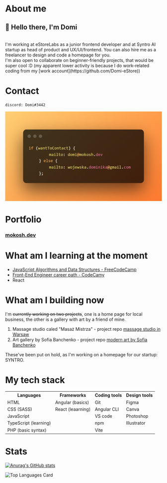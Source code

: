 # About me
<h2>👋 Hello there, I'm Domi</h2>
<br>I'm working at eStoreLabs as a junior frontend developer and at Syntro AI startup as head of product and UX/UI/frontend. You can also hire me as a freelancer to design and code a homepage for you.
<br>I'm also open to collaborate on beginner-friendly projects, that would be super cool :D
(my apparent lower activity is because I do work-related coding from my [work account](https://github.com/Domi-eStore))

# Contact
   
    discord: Domi#3442
 ![Contact info](./contactme.png)
    
# Portfolio
<h3><a href="http://mokosh.dev">mokosh.dev</a></h3>

# What am I learning at the moment
* [JavaScript Algorithms and Data Structures - FreeCodeCamp](https://www.freecodecamp.org/Domi_)
* [Front-End Engineer career path - CodeCamy](https://www.codecademy.com/profiles/the_witch)
* React

# What am I building now
I'm ~~currently working on two projects~~, one is a home page for local business, the other is a gallery with art by a friend of mine.
1) Massage studio caled "Masaż Mistrza" - project repo [massage studio in Warsaw](https://github.com/WitchDevelops/Massage-studio-masaz-mistrza)
2) Art gallery by Sofia Banchenko - project repo [modern art by Sofia Banchenko](https://github.com/WitchDevelops/Artgallery-Sofiadali)

These've been put on hold, as I'm working on a homepage for our startup: SYNTRO.

# My tech stack
<table>
    <tr>
        <th>Languages</th>
        <th>Frameworks</th>
        <th>Coding tools</th>
        <th>Design tools</th>
    </tr>
    <tr>
        <td>HTML</td>
        <td>Angular (basics)</td>
        <td>Git</td>
        <td>Figma</td>
    </tr>
    <tr>
        <td>CSS (SASS)</td>
        <td>React (leaarning)</td>
        <td>Angular CLI</td>
        <td>Canva</td>
    </tr>
   <tr>
        <td>JavaScript</td>
        <td></td>
        <td>VS code</td>
        <td>Photoshop</td>
   </tr>
    <tr>
        <td>TypeScript (learning)</td>
        <td></td>
        <td>npm</td>
        <td>Illustrator</td>
    </tr>
   <tr>
        <td>PHP (basic syntax)</td>
        <td></td>
        <td>Vite</td>
        <td></td>
    </tr>
    
 </table>


# Stats

[![Anurag's GitHub stats](https://github-readme-stats.vercel.app/api?username=WitchDevelops&count_private=true&show_icons=true&theme=transparent)](https://github.com/WitchDevelops/github-readme-stats)

![Top Languages Card](https://github-readme-stats.vercel.app/api/top-langs/?username=WitchDevelops&layout=compact&theme=transparent)
<!---
WitchDevelops/WitchDevelops is a ✨ special ✨ repository because its `README.md` (this file) appears on your GitHub profile.
You can click the Preview link to take a look at your changes.
--->
